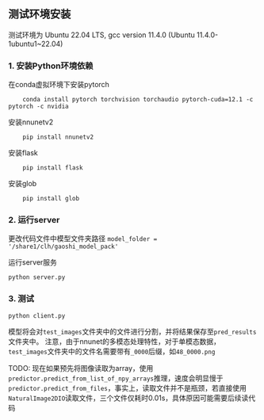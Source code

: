 ## 测试环境安装
测试环境为 Ubuntu 22.04 LTS, gcc version 11.4.0 (Ubuntu 11.4.0-1ubuntu1~22.04)

### 1. 安装Python环境依赖

在conda虚拟环境下安装pytorch
```
    conda install pytorch torchvision torchaudio pytorch-cuda=12.1 -c pytorch -c nvidia
```
安装nnunetv2
```
    pip install nnunetv2
```
安装flask
```
    pip install flask
```
安装glob
```
    pip install glob
```
### 2. 运行server
更改代码文件中模型文件夹路径 `model_folder = '/share1/clh/gaoshi_model_pack'`

运行server服务
```
python server.py
```
### 3. 测试
```
python client.py
```
模型将会对`test_images`文件夹中的文件进行分割，并将结果保存至`pred_results`文件夹中。
注意，由于nnunet的多模态处理特性，对于单模态数据，`test_images`文件夹中的文件名需要带有`_0000`后缀，如`48_0000.png`

TODO: 现在如果预先将图像读取为array，使用`predictor.predict_from_list_of_npy_arrays`推理，速度会明显慢于`predictor.predict_from_files`，事实上，读取文件并不是瓶颈，若直接使用`NaturalImage2DIO`读取文件，三个文件仅耗时0.01s，具体原因可能需要后续读代码